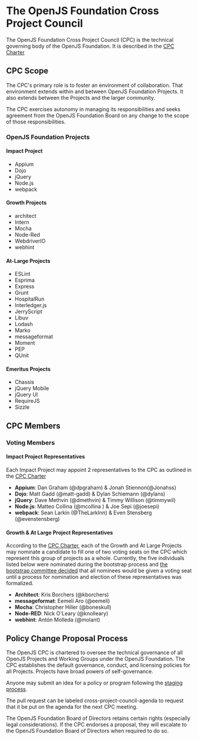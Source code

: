 # The OpenJS Foundation Cross Project Council

The OpenJS Foundation Cross Project Council (CPC) is the technical governing body of the OpenJS Foundation. It is described in the [CPC Charter](./CPC-CHARTER.md)

## CPC Scope

The CPC's primary role is to foster an environment of collaboration. That environment extends within and between OpenJS Foundation Projects. It also extends between the Projects and the larger community.

The CPC exercises autonomy in managing its responsibilities and seeks agreement from the OpenJS Foundation Board on any change to the scope of those responsibilities.

### OpenJS Foundation Projects

#### Impact Project

* Appium
* Dojo
* jQuery
* Node.js
* webpack

#### Growth Projects

* architect
* Intern
* Mocha
* Node-Red
* WebdriverIO
* webhint

#### At-Large Projects

* ESLint
* Esprima
* Express
* Grunt
* HospitalRun
* Interledger.js
* JerryScript
* Libuv
* Lodash
* Marko
* messageformat
* Moment
* PEP
* QUnit

#### Emeritus Projects

* Chassis
* jQuery Mobile
* jQuery UI
* RequireJS
* Sizzle

## CPC Members

### Voting Members

#### Impact Project Representatives

Each Impact Project may appoint 2 representatives to the CPC as outlined in the [CPC Charter](https://github.com/openjs-foundation/cross-project-council/blob/master/CPC-CHARTER.md#voting-members)

- **Appium**: Dan Graham (@dpgraham) & Jonah Stiennon(@Jonahss)
- **Dojo**: Matt Gadd (@matt-gadd) & Dylan Schiemann (@dylans)
- **jQuery**: Dave Methvin (@dmethvin) & Timmy Willison (@timmywil)
- **Node.js**: Matteo Collina (@mcollina ) & Joe Sepi (@joesepi)
- **webpack**: Sean Larkin (@TheLarkInn) & Even Stensberg (@evenstensberg)

#### Growth & At Large Project Representatives

According to the [CPC Charter](https://github.com/openjs-foundation/cross-project-council/blob/master/CPC-CHARTER.md#voting-members), each of the Growth and At Large Projects may nominate a candidate to fill one of two voting seats on the CPC which represent this group of projects as a whole. Currently, the five individuals listed below were nominated during the bootstrap process and [the bootstrap committee decided](https://github.com/openjs-foundation/cross-project-council/issues/152) that all nominees would be given a voting seat until a process for nomination and election of these representatives was formalized.

- **Architect**: Kris Borchers (@kborchers)
- **messageformat**: Eemeli Aro (@eemeli)
- **Mocha**: Christopher Hiller (@boneskull)
- **Node-RED**: Nick O'Leary (@knolleary)
- **webhint**: Antón Molleda (@molant)

<!-- ### Regular Members -->

<!-- ### Observers -->

## Policy Change Proposal Process

The OpenJS CPC is chartered to oversee the technical governance of all OpenJS Projects and Working Groups under the OpenJS Foundation. The CPC establishes the default governance, conduct, and licensing policies for all Projects. Projects have broad powers of self-governance.

Anyone may submit an idea for a policy or program following the [staging process](STAGING_PROCESS.md).

The pull request can be labeled cross-project-council-agenda to request that it be put on the agenda for the next CPC meeting.

The OpenJS Foundation Board of Directors retains certain rights (especially legal considerations). If the CPC endorses a proposal, they will escalate to the OpenJS Foundation Board of Directors when required to do so.


